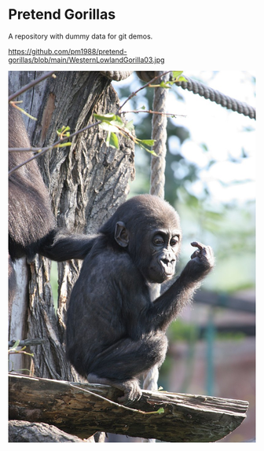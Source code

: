 # Pretend Gorillas #

A repository with dummy data for git demos.

https://github.com/pm1988/pretend-gorillas/blob/main/WesternLowlandGorilla03.jpg

![](https://github.com/pm1988/pretend-gorillas/blob/main/WesternLowlandGorilla03.jpg)
